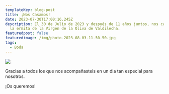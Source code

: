 ```yaml
---
templateKey: blog-post
title: ¡Nos Casamos!
date: 2023-07-30T17:00:16.245Z
description: El 30 de Julio de 2023 y después de 11 años juntos, nos casamos en
  la ermita de la Virgen de la Oliva de Valdilecha.
featuredpost: false
featuredimage: /img/photo-2023-08-03-11-50-50.jpg
tags:
  - Boda
---
```

![](/img/photo-2023-08-03-11-50-50.jpg)

Gracias a todos los que nos acompañasteis en un dia tan especial para nosotros.

¡﻿Os queremos!